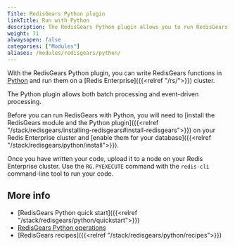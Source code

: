 ```yaml
---
Title: RedisGears Python plugin
linkTitle: Run with Python
description: The RedisGears Python plugin allows you to run RedisGears functions with Python.
weight: 71
alwaysopen: false
categories: ["Modules"]
aliases: /modules/redisgears/python/
---
```


With the RedisGears Python plugin, you can write RedisGears functions in [Python](https://www.python.org/) and run them on a [Redis Enterprise]({{<relref "/rs/">}}) cluster.

The Python plugin allows both batch processing and event-driven processing.

Before you can run RedisGears with Python, you will need to [install the RedisGears module and the Python plugin]({{<relref "/stack/redisgears/installing-redisgears#install-redisgears">}}) on your Redis Enterprise cluster and [enable them for your database]({{<relref "/stack/redisgears/python/install">}}).

Once you have written your code, upload it to a node on your Redis Enterprise cluster. Use the `RG.PYEXECUTE` command with the `redis-cli` command-line tool to run your code.

## More info

- [RedisGears Python quick start]({{<relref "/stack/redisgears/python/quickstart">}})
- [RedisGears Python operations](http://oss.redis.com/redisgears/operations.html)
- [RedisGears recipes]({{<relref "/stack/redisgears/python/recipes">}})